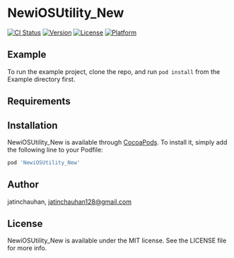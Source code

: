 # NewiOSUtility_New

[![CI Status](https://img.shields.io/travis/jatinchauhan/NewiOSUtility_New.svg?style=flat)](https://travis-ci.org/jatinchauhan/NewiOSUtility_New)
[![Version](https://img.shields.io/cocoapods/v/NewiOSUtility_New.svg?style=flat)](https://cocoapods.org/pods/NewiOSUtility_New)
[![License](https://img.shields.io/cocoapods/l/NewiOSUtility_New.svg?style=flat)](https://cocoapods.org/pods/NewiOSUtility_New)
[![Platform](https://img.shields.io/cocoapods/p/NewiOSUtility_New.svg?style=flat)](https://cocoapods.org/pods/NewiOSUtility_New)

## Example

To run the example project, clone the repo, and run `pod install` from the Example directory first.

## Requirements

## Installation

NewiOSUtility_New is available through [CocoaPods](https://cocoapods.org). To install
it, simply add the following line to your Podfile:

```ruby
pod 'NewiOSUtility_New'
```

## Author

jatinchauhan, jatinchauhan128@gmail.com

## License

NewiOSUtility_New is available under the MIT license. See the LICENSE file for more info.
